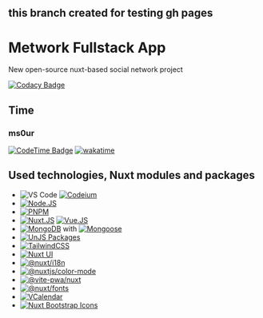 ## this branch created for testing gh pages

# Metwork Fullstack App

New open-source nuxt-based social network project

[![Codacy Badge](https://app.codacy.com/project/badge/Grade/f3883266d0b44923be065ed34fd58467)](https://app.codacy.com/gh/ms0ur/Metwork-Nuxt-Fullstack/dashboard?utm_source=gh&utm_medium=referral&utm_content=&utm_campaign=Badge_grade)

## Time
### ms0ur
[![CodeTime Badge](https://img.shields.io/endpoint?style=flat-square&color=&url=https%3A%2F%2Fapi.codetime.dev%2Fshield%3Fid%3D26688%26project%3DMetwork-Nuxt-Fullstack%26in=0)](https://codetime.dev)
[![wakatime](https://wakatime.com/badge/user/018d5069-1ccd-4802-8757-8a0e2de3eb35/project/289145bd-4078-4344-8fab-1d2d0837d330.svg?style=flat-square)](https://wakatime.com/badge/user/018d5069-1ccd-4802-8757-8a0e2de3eb35/project/289145bd-4078-4344-8fab-1d2d0837d330?style=flat-square)

## Used technologies, Nuxt modules and packages

- ![VS Code](https://img.shields.io/badge/VS%20Code-black?style=for-the-badge) [![Codeium](https://img.shields.io/badge/Codeium-black?style=for-the-badge&logo=codeium&link=https://codeium.com/)](https://codeium.com/)
- [![Node.JS](https://img.shields.io/badge/Node.JS-black?style=for-the-badge&logo=nodedotjs&link=https://nodejs.org/en)](https://nodejs.org/en)
- [![PNPM](https://img.shields.io/badge/PNPM-black?style=for-the-badge&logo=pnpm&link=https://pnpm.io/)](https://pnpm.io/)
- [![Nuxt.JS](https://img.shields.io/badge/Nuxt.JS-black?style=for-the-badge&logo=nuxtdotjs&link=https://nuxt.com/)](https://nuxt.com/) [![Vue.JS](https://img.shields.io/badge/Vue.JS-black?style=for-the-badge&logo=vuedotjs&link=https://vuejs.org/)](https://vuejs.org/)
- [![MongoDB](https://img.shields.io/badge/MongoDB-black?style=for-the-badge&logo=mongodb&link=https://www.mongodb.com/)](https://www.mongodb.com/) with [![Mongoose](https://img.shields.io/badge/Mongoose-black?style=for-the-badge&logo=mongoose&link=http://mongoosejs.com/)](http://mongoosejs.com/)
- [![UnJS Packages](https://img.shields.io/badge/UnJS%20Packages-black?style=for-the-badge&logo=unjs&link=https://unjs.io/)](https://unjs.io/)
- [![TailwindCSS](https://img.shields.io/badge/TailwindCSS-black?style=for-the-badge&logo=tailwindcss&link=https://tailwindcss.com/)](https://tailwindcss.com/)
- [![Nuxt UI](https://img.shields.io/badge/Nuxt%20UI-black?style=for-the-badge&logo=nuxtdotjs&link=https://ui.nuxt.com/)](https://ui.nuxt.com/)
- [![@nuxt/i18n](https://img.shields.io/badge/@nuxt/i18n-black?style=for-the-badge&logo=nuxtdotjs&link=https://nuxt.com/modules/i18n)](https://nuxt.com/modules/i18n)
- [![@nuxtjs/color-mode](https://img.shields.io/badge/@nuxtjs/color--mode-black?style=for-the-badge&logo=nuxtdotjs&link=https://nuxt.com/modules/color-mode)](https://nuxt.com/modules/color-mode)
- [![@vite-pwa/nuxt](https://img.shields.io/badge/@vite--pwa/nuxt-black?style=for-the-badge&logo=pwa&logoColor=yellow&link=https://nuxt.com/modules/vite-pwa-nuxt)](https://nuxt.com/modules/vite-pwa-nuxt)
- [![@nuxt/fonts](https://img.shields.io/badge/@nuxt/fonts-black?style=for-the-badge&logo=nuxtdotjs&link=https://nuxt.com/modules/fonts)](https://nuxt.com/modules/fonts)
- [![VCalendar](https://img.shields.io/badge/VCalendar-black?style=for-the-badge&logo=googlecalendar&link=https://nuxt.com/modules/vcalendar)](https://nuxt.com/modules/vcalendar)
- [![Nuxt Bootstrap Icons](https://img.shields.io/badge/Nuxt%20Bootstrap%20Icons-black?style=for-the-badge&logo=bootstrap&link=https://nuxt.com/modules/nuxt-bootstrap-icons)](https://nuxt.com/modules/nuxt-bootstrap-icons)
